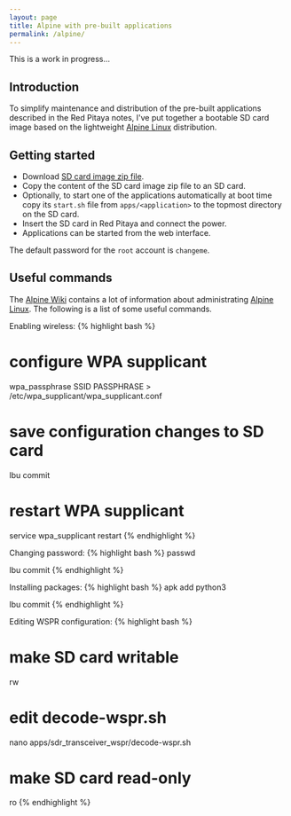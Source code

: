 ```yaml
---
layout: page
title: Alpine with pre-built applications
permalink: /alpine/
---
```


This is a work in progress...

Introduction
-----

To simplify maintenance and distribution of the pre-built applications described in the Red Pitaya notes, I've put together a bootable SD card image based on the lightweight [Alpine Linux](https://alpinelinux.org) distribution.

Getting started
-----

 - Download [SD card image zip file](https://www.dropbox.com/sh/5fy49wae6xwxa8a/AACQTJG2DcrgOTdjrsRqY_Wla/red-pitaya-alpine-3.6-armhf-20170910.zip?dl=1).
 - Copy the content of the SD card image zip file to an SD card.
 - Optionally, to start one of the applications automatically at boot time copy its `start.sh` file from `apps/<application>` to the topmost directory on the SD card.
 - Insert the SD card in Red Pitaya and connect the power.
 - Applications can be started from the web interface.

The default password for the `root` account is `changeme`.

Useful commands
-----

The [Alpine Wiki](http://wiki.alpinelinux.org) contains a lot of information about administrating [Alpine Linux](https://alpinelinux.org). The following is a list of some useful commands.

Enabling wireless:
{% highlight bash %}
# configure WPA supplicant
wpa_passphrase SSID PASSPHRASE > /etc/wpa_supplicant/wpa_supplicant.conf

# save configuration changes to SD card
lbu commit

# restart WPA supplicant
service wpa_supplicant restart
{% endhighlight %}

Changing password:
{% highlight bash %}
passwd

lbu commit
{% endhighlight %}

Installing packages:
{% highlight bash %}
apk add python3

lbu commit
{% endhighlight %}

Editing WSPR configuration:
{% highlight bash %}
# make SD card writable
rw

# edit decode-wspr.sh
nano apps/sdr_transceiver_wspr/decode-wspr.sh

# make SD card read-only
ro
{% endhighlight %}
